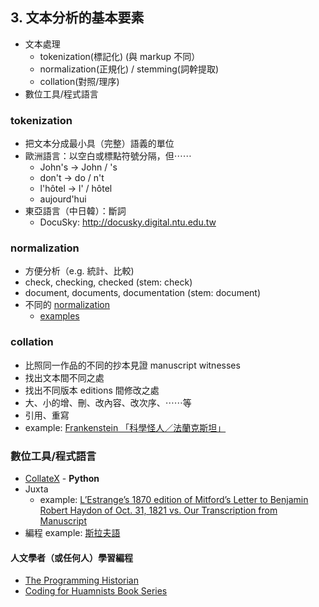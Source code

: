 ## 3. 文本分析的基本要素
* 文本處理
  * tokenization(標記化) (與 markup 不同）
  * normalization(正規化) / stemming(詞幹提取)
  * collation(對照/理序)
* 數位工具/程式語言


### tokenization
* 把文本分成最小具（完整）語義的單位
* 歐洲語言：以空白或標點符號分隔，但⋯⋯
  * John's -> John / 's
  * don't -> do / n't
  * l'hôtel -> l' / hôtel
  * aujourd'hui  
* 東亞語言（中日韓）：斷詞
  * DocuSky: http://docusky.digital.ntu.edu.tw


### normalization
* 方便分析（e.g. 統計、比較)
* check, checking, checked (stem: check)
* document, documents, documentation (stem: document)
* 不同的 [normalization](https://github.com/Pittsburgh-NEH-Institute/Institute-Materials-2017/blob/master/schedule/week_2/Normalization.ipynb)
  * [examples](https://github.com/Pittsburgh-NEH-Institute/Institute-Materials-2017/blob/master/schedule/week_2/Normalization_examples.ipynb)


### collation
* 比照同一作品的不同的抄本見證 manuscript witnesses
* 找出文本間不同之處
* 找出不同版本 editions 間修改之處
* 大、小的增、刪、改內容、改次序、⋯⋯等
* 引用、重寫
* example: [Frankenstein 「科學怪人／法蘭克斯坦」](https://github.com/ebeshero/Pittsburgh_Frankenstein/blob/master/collateXPrep/c56_textTableOutput/collation_C13.txt)


### 數位工具/程式語言
* [CollateX](https://collatex.net/) - **Python**
* Juxta
  * example: [L’Estrange’s 1870 edition of Mitford’s Letter to Benjamin Robert Haydon of Oct. 31, 1821 vs. Our Transcription from Manuscript](http://juxtacommons.org/shares/nDPeai)
* 編程 example: [斯拉夫語](http://pvl.obdurodon.org/browser.xhtml)

#### 人文學者（或任何人）學習編程
* [The Programming Historian](https://programminghistorian.org/)
* [Coding for Huamnists Book Series](http://coding.forhumanists.org/)
